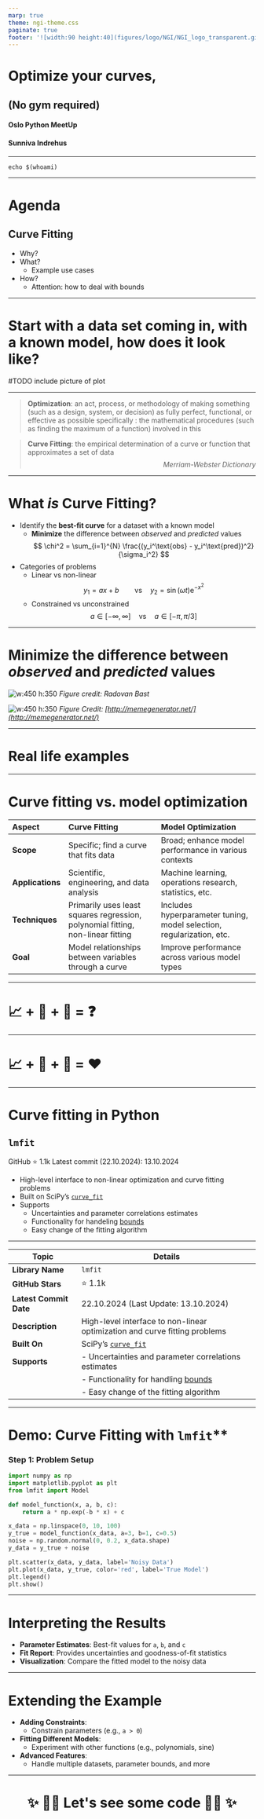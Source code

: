 ```yaml
---
marp: true
theme: ngi-theme.css
paginate: true
footer: '![width:90 height:40](figures/logo/NGI/NGI_logo_transparent.gif)'
---
```





<!-- _class: title -->
<!-- _header: '_24.10.2024_' -->
# Optimize your curves, 
## (No gym required)

####
#### Oslo Python MeetUp
#### Sunniva Indrehus


--- 

<!-- paginate: true -->

```
echo $(whoami)
```
---



# Agenda

## Curve Fitting 
  - Why? 
  - What?
    - Example use cases  
  - How? 
    - Attention: how to deal with bounds
 

---


# Start with a data set coming in, with a known model, how does it look like? 

#TODO include picture of plot


---




> **Optimization**: an act, process, or methodology of making something (such as a design, system, or decision) as fully perfect, functional, or effective as possible 
specifically : the mathematical procedures (such as finding the maximum of a function) involved in this


> **Curve Fitting**: the empirical determination of a curve or function that approximates a set of data
<span style="display: block; text-align: right; font-style: italic; margin-top: 0.5rem;">*Merriam-Webster Dictionary*</span>

---

# What *is* Curve Fitting?

* Identify the **best-fit curve** for a dataset with a known model 
    * **Minimize** the difference between *observed* and *predicted* values
        $$ 
        \chi^2 = \sum_{i=1}^{N} \frac{(y_i^\text{obs} - y_i^\text{pred})^2}{\sigma_i^2} 
        $$
* Categories of problems  
    * Linear vs non-linear 
      $$ 
      y_1 = ax + b \qquad \text{vs} \quad y_2 = \sin(\omega t)\text{e}^{-x^2}
      $$
    * Constrained vs unconstrained
      $$
        a\in [-\infty,\infty] \quad \text{vs} \quad a \in [-\pi,\pi/3]
      $$



---

# Minimize the difference between *observed* and *predicted* values 

<!-- _class: split-text-image -->

<div class=ldiv>


![w:450 h:350](figures/illustrations/development_speed_quick_hacks.png)
*Figure credit: Radovan Bast*


</div>


<div class=rdiv>


![w:450 h:350](figures/illustrations/automate-all.png)
*Figure Credit: [http://memegenerator.net/](http://memegenerator.net/)*


</div>


--- 

# Real life examples 


---

# Curve fitting vs. model optimization 

| Aspect              | Curve Fitting                                   | Model Optimization                              |
|:---------------------|:------------------------------------------------|:------------------------------------------------|
| **Scope**           | Specific; find a curve that fits data | Broad; enhance model performance in various contexts |
| **Applications**     | Scientific, engineering, and data analysis | Machine learning, operations research, statistics, etc. |
| **Techniques**      | Primarily uses least squares regression, polynomial fitting, non-linear fitting | Includes hyperparameter tuning, model selection, regularization, etc. |
| **Goal**            | Model relationships between variables through a curve | Improve performance across various model types |



---
<!-- _class: title -->
<!-- paginate: false -->
# :chart_with_upwards_trend: + :muscle: + :snake: = :question: 

--- 

<!-- _class: title -->
# :chart_with_upwards_trend: + :muscle: + :snake: = :heart: 

--- 
<!-- paginate: true -->


# Curve fitting in Python 

## `lmfit` 
GitHub :star: 1.1k
Latest commit (22.10.2024): 13.10.2024

- High-level interface to non-linear optimization and curve fitting problems
- Built on SciPy’s [`curve_fit`](https://docs.scipy.org/doc/scipy/reference/generated/scipy.optimize.curve_fit.html)
- Supports 
  - Uncertainties and parameter correlations estimates 
  - Functionality for handeling [bounds](https://lmfit.github.io/lmfit-py/bounds.html)
  - Easy change of the fitting algorithm 


---

| **Topic**                        | **Details**                                                                         |
|----------------------------------|-------------------------------------------------------------------------------------|
| **Library Name**                 | `lmfit`                                                                             |
| **GitHub Stars**                 | ⭐ 1.1k                                                                              |
| **Latest Commit Date**           | 22.10.2024 (Last Update: 13.10.2024)                                              |
| **Description**                  | High-level interface to non-linear optimization and curve fitting problems          |
| **Built On**                     | SciPy’s [`curve_fit`](https://docs.scipy.org/doc/scipy/reference/generated/scipy.optimize.curve_fit.html) |
| **Supports**                     | - Uncertainties and parameter correlations estimates                                |
|                                  | - Functionality for handling [bounds](https://lmfit.github.io/lmfit-py/bounds.html) |
|                                  | - Easy change of the fitting algorithm                                              |

---

# Demo: Curve Fitting with `lmfit`**

### Step 1: Problem Setup

```python
import numpy as np
import matplotlib.pyplot as plt
from lmfit import Model

def model_function(x, a, b, c):
    return a * np.exp(-b * x) + c

x_data = np.linspace(0, 10, 100)
y_true = model_function(x_data, a=3, b=1, c=0.5)
noise = np.random.normal(0, 0.2, x_data.shape)
y_data = y_true + noise

plt.scatter(x_data, y_data, label='Noisy Data')
plt.plot(x_data, y_true, color='red', label='True Model')
plt.legend()
plt.show()
```

---

# Interpreting the Results

- **Parameter Estimates**: Best-fit values for `a`, `b`, and `c`
- **Fit Report**: Provides uncertainties and goodness-of-fit statistics
- **Visualization**: Compare the fitted model to the noisy data

---

# Extending the Example

- **Adding Constraints**:
  - Constrain parameters (e.g., `a > 0`)
- **Fitting Different Models**:
  - Experiment with other functions (e.g., polynomials, sine)
- **Advanced Features**:
  - Handle multiple datasets, parameter bounds, and more

---
<!--
class: center, middle
-->

# <div style="text-align: center;">:sparkles: :woman_technologist: Let's see some code :woman_technologist: :sparkles: </div>

